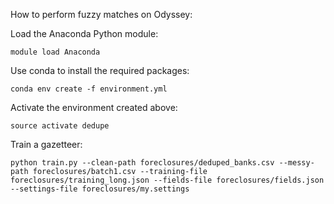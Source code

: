 How to perform fuzzy matches on Odyssey:

Load the Anaconda Python module:

    module load Anaconda

Use conda to install the required packages:

    conda env create -f environment.yml

Activate the environment created above:

    source activate dedupe

Train a gazetteer:

    python train.py --clean-path foreclosures/deduped_banks.csv --messy-path foreclosures/batch1.csv --training-file foreclosures/training_long.json --fields-file foreclosures/fields.json --settings-file foreclosures/my.settings
